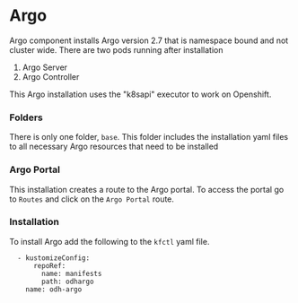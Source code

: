 # Argo 

Argo component installs Argo version 2.7 that is namespace bound and not cluster wide. There are two pods running after installation
1. Argo Server
2. Argo Controller

This Argo installation uses the "k8sapi" executor to work on Openshift.

### Folders
There is only one folder, `base`. This folder includes the installation yaml files to all necessary Argo resources that need to be installed

### Argo Portal

This installation creates a route to the Argo portal. To access the portal go to `Routes` and click on the `Argo Portal` route.


### Installation
To install Argo add the following to the `kfctl` yaml file.

```
  - kustomizeConfig:
      repoRef:
        name: manifests
        path: odhargo
    name: odh-argo
```
